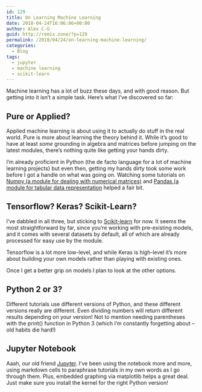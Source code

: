 ```yaml
---
id: 129
title: On Learning Machine Learning
date: 2018-04-24T16:06:06+00:00
author: Alex C-G
guid: http://remix.zone/?p=129
permalink: /2018/04/24/on-learning-machine-learning/
categories:
  - Blog
tags:
  - jupyter
  - machine learning
  - scikit-learn
---
```

Machine learning has a lot of buzz these days, and with good reason. But getting into it isn&#8217;t a simple task. Here&#8217;s what I&#8217;ve discovered so far:

## Pure or Applied?

Applied machine learning is about using it to actually do stuff in the real world. Pure is more about learning the theory behind it. While it&#8217;s good to have at least _some_ grounding in algebra and matrices before jumping on the latest modules, there&#8217;s nothing quite like getting your hands dirty.

I&#8217;m already proficient in Python (the de facto language for a lot of machine learning projects) but even then, getting my hands dirty took some work before I got a handle on what was going on. Watching some tutorials on [Numpy (a module for dealing with numerical matrices)](https://www.youtube.com/embed/lKcwuPnSHIQ?start=6259&autoplay=1) and [Pandas (a module for tabular data representation](https://www.youtube.com/embed/6ohWS7J1hVA?start=1024&autoplay=1) helped a fair bit.

## Tensorflow? Keras? Scikit-Learn?

I&#8217;ve dabbled in all three, but sticking to [Scikit-learn](http://scikit-learn.org/stable/tutorial/index.html) for now. It seems the most straightforward by far, since you&#8217;re working with pre-existing models, and it comes with several datasets by default, all of which are already processed for easy use by the module.

Tensorflow is a lot more low-level, and while Keras is high-level it&#8217;s more about building your own models rather than playing with existing ones.

Once I get a better grip on models I plan to look at the other options.

## Python 2 or 3?

Different tutorials use different versions of Python, and these different versions really are different. Even dividing numbers will return different results depending on your version! Not to mention needing parentheses with the print() function in Python 3 (which I&#8217;m constantly forgetting about &#8211; old habits die hard!)

## Jupyter Notebook

Aaah, our old friend [Jupyter](https://jupyter.org/). I&#8217;ve been using the notebook more and more, using markdown cells to paraphrase tutorials in my own words as I go through them. Plus, embedded graphing via matplotlib helps a great deal. Just make sure you install the kernel for the right Python version!